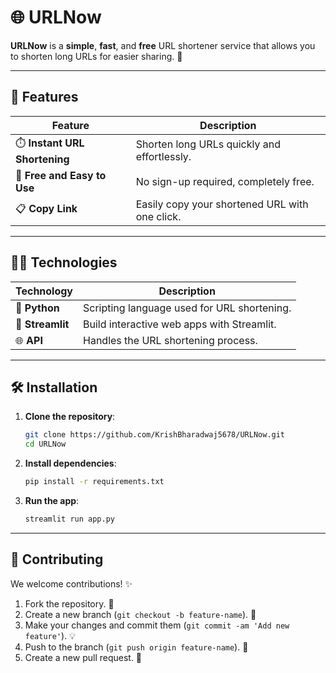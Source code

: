 # 🌐 URLNow

**URLNow** is a **simple**, **fast**, and **free** URL shortener service that allows you to shorten long URLs for easier sharing. 🔗

---

## 🚀 Features 

| **Feature**                           | **Description**                                      |
| ------------------------------------- | ---------------------------------------------------- |
| ⏱️ **Instant URL Shortening**          | Shorten long URLs quickly and effortlessly.          |
| 💸 **Free and Easy to Use**            | No sign-up required, completely free.                |
| 📋 **Copy Link**                    | Easily copy your shortened URL with one click.       |

---

## 🧑‍💻 Technologies 


| **Technology**   | **Description**                                                |
| ---------------- | -------------------------------------------------------------- |
| 🐍 **Python**     | Scripting language used for URL shortening.                    |
| 🚀 **Streamlit**  | Build interactive web apps with Streamlit.                     |
| 🌐 **API**       | Handles the URL shortening process.                            |

---

## 🛠️ Installation 

1. **Clone the repository**:

   ```bash
   git clone https://github.com/KrishBharadwaj5678/URLNow.git
   cd URLNow
   ```

2. **Install dependencies**:

   ```bash
   pip install -r requirements.txt
   ```

3. **Run the app**:

   ```bash
   streamlit run app.py
   ```

---

## 🤝 Contributing 

We welcome contributions! ✨

1. Fork the repository. 🍴
2. Create a new branch (`git checkout -b feature-name`). 🌱
3. Make your changes and commit them (`git commit -am 'Add new feature'`). 💡
4. Push to the branch (`git push origin feature-name`). 🚀
5. Create a new pull request. 🔄
